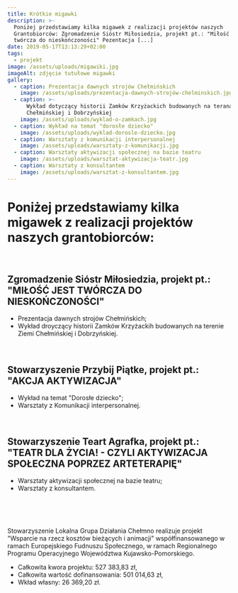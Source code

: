 ```yaml
---
title: Krótkie migawki
description: >-
  Poniżej przedstawiamy kilka migawek z realizacji projektów naszych
  Grantobiorców: Zgromadzenie Sióstr Miłosiedzia, projekt pt.: "Miłość jest
  twórcza do nieskończoności" Pezentacja [...]
date: 2019-05-17T13:13:29+02:00
tags:
  - projekt
image: /assets/uploads/migawiki.jpg
imageAlt: zdjęcie tutułowe migawki
gallery:
  - caption: Prezentacja dawnych strojów Chełmińskich
    image: /assets/uploads/prezentacja-dawnych-strojów-chelminskich.jpg
  - caption: >-
      Wykład dotyczący historii Zamków Krzyżackich budowanych na teranach Ziemi
      Chełmińskiej i Dobrzyńskiej
    image: /assets/uploads/wyklad-o-zamkach.jpg
  - caption: Wykład na temat "dorosłe dziecko"
    image: /assets/uploads/wyklad-dorosle-dziecko.jpg
  - caption: Warsztaty z komunikacji interpersonalnej
    image: /assets/uploads/warsztaty-z-komunikacji.jpg
  - caption: Warsztaty aktywizacji społecznej na bazie teatru
    image: /assets/uploads/warsztat-aktywizacja-teatr.jpg
  - caption: Warsztaty z konsultantem
    image: /assets/uploads/warsztat-z-konsultantem.jpg
---
```

# Poniżej przedstawiamy kilka migawek z realizacji projektów naszych grantobiorców:

<br>

## Zgromadzenie Sióstr Miłosiedzia, projekt pt.: "MIŁOŚĆ JEST TWÓRCZA DO NIESKOŃCZONOŚCI"

* Prezentacja dawnych strojów Chełmińskich;
* Wykład droyczący historii Zamków Krzyżackih budowanych na terenie Ziemi Chełmińskiej i Dobrzyńskiej.

<br>

## Stowarzyszenie Przybij Piątke, projekt pt.: "AKCJA AKTYWIZACJA"

* Wykład na temat "Dorosłe dziecko";
* Warsztaty z Komunikacji interpersonalnej.

<br>

## Stowarzyszenie Teart Agrafka, projekt pt.: "TEATR DLA ŻYCIA! - CZYLI AKTYWIZACJA SPOŁECZNA POPRZEZ ARTETERAPIĘ"

* Warsztaty aktywizacji społecznej na bazie teatru;
* Warsztaty z konsultantem.

<br>

<br>

<br>

Stowarzyszenie Lokalna Grupa Działania Chełmno realizuje projekt "Wsparcie na rzecz kosztów bieżących i animacji" współfinansowanego w ramach Europejskiego Fudnuszu Społecznego, w ramach Regionalnego Programu Operacyjnego Województwa Kujawsko-Pomorskiego.

* Całkowita kwora projektu: 527 383,83 zł,
* Całkowita wartość dofinansowania: 501 014,63 zł,
* Wkład własny: 26 369,20 zł.
